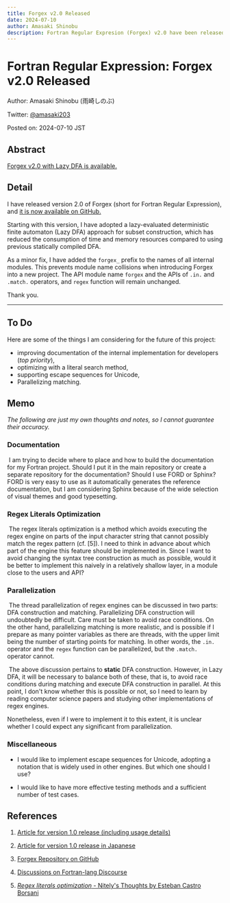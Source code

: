 ```yaml
---
title: Forgex v2.0 Released
date: 2024-07-10
author: Amasaki Shinobu
description: Fortran Regular Expresion (Forgex) v2.0 have been released.
---
```


# Fortran Regular Expression: Forgex v2.0 Released

Author: Amasaki Shinobu (雨崎しのぶ)

Twitter: [@amasaki203](https://x.com/amasaki203)

Posted on: 2024-07-10 JST

## Abstract

[Forgex v2.0 with Lazy DFA is available.](https://github.com/ShinobuAmasaki/forgex/releases/tag/v2.0)

## Detail

I have released version 2.0 of Forgex (short for Fortran Regular Expression), and [it is now available on GitHub.](https://github.com/ShinobuAmasaki/forgex) 

Starting with this version, I have adopted a lazy-evaluated deterministic finite automaton (Lazy DFA) approach for subset construction, which has reduced the consumption of time and memory resources compared to using previous statically compiled DFA.

As a minor fix, I have added the `forgex_` prefix to the names of all internal modules. This prevents module name collisions when introducing Forgex into a new project. The API module name `forgex` and the APIs of `.in.` and `.match.` operators, and `regex` function will remain unchanged.

Thank you.

------

## To Do

Here are some of the things I am considering for the future of this project:

- improving documentation of the internal implementation for developers (*top priority*),
- optimizing with a literal search method,
- supporting escape sequences for Unicode,
- Parallelizing matching.

## Memo

*The following are just my own thoughts and notes, so I cannot guarantee their accuracy.*

### Documentation

​	I am trying to decide where to place and how to build the documentation for my Fortran project. Should I put it in the main repository or create a separate repository for the documentation? Should I use FORD or Sphinx? FORD is very easy to use as it automatically generates the reference documentation, but I am considering Sphinx because of the wide selection of visual themes and good typesetting.

### Regex Literals Optimization

​	The regex literals optimization is a method which avoids executing the regex engine on parts of the input character string that cannot possibly match the regex pattern (cf. [5]). I need to think in advance about which part of the engine this feature should be implemented in. Since I want to avoid changing the syntax tree construction as much as possible, would it be better to implement this naively in a relatively shallow layer, in a module close to the users and API?

### Parallelization

​	The thread parallelization of regex engines can be discussed in two parts: DFA construction and matching. Parallelizing DFA construction will undoubtedly be difficult. Care must be taken to avoid race conditions. On the other hand, parallelizing matching is more realistic, and is possible if I prepare as many pointer variables as there are threads, with the upper limit being the number of starting points for matching. In other words, the `.in.` operator and the `regex` function can be parallelized, but the `.match.` operator cannot.

​	The above discussion pertains to **static** DFA construction. However, in Lazy DFA, it will be necessary to balance both of these, that is, to avoid race conditions during matching and execute DFA construction in parallel. At this point, I don't know whether this is possible or not, so I need to learn by reading computer science papers and studying other implementations of regex engines.

Nonetheless, even if I were to implement it to this extent, it is unclear whether I could expect  any significant from parallelization.

### Miscellaneous

- I would like to implement escape sequences for Unicode, adopting a notation that is widely used in other engines. But which one should I use?

- I would like to have more effective testing methods and a sufficient number of test cases.

## References

1. [Article for version 1.0 release (including usage details)](./new-light-on-fortran-string-processing-forgex-1st-release.html)

2. [Article for version 1.0 release in Japanese](https://qiita.com/amasaki203/items/9382f05f7c3efafea7a9)

3. [Forgex Repository on GitHub](https://github.com/ShinobuAmasaki/forgex)

4. [Discussions on Fortran-lang Discourse](https://fortran-lang.discourse.group/t/new-release-of-forgex-fortran-regular-expression/8325)

5. [*Regex literals optimization* - Nitely's Thoughts by Esteban Castro Borsani](https://nitely.github.io/2020/11/30/regex-literals-optimization.html)

